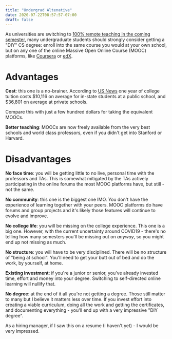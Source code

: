 ```yaml
---
title: "Undergrad Altenative"
date: 2020-07-22T08:57:57-07:00
draft: false
---
```


As universities are switching to [100% remote teaching in the coming semester](https://www.marketwatch.com/story/as-pandemic-rages-prominent-colleges-announce-online-semesters-11594130062), many undergraduate students should strongly consider getting a "DIY" CS degree: enroll into the same course you would at your own school, but on any one of the online Massive Open Online Course (MOOC) platforms, like [Coursera](https://coursera.org) or [edX](https://edx.org).

# Advantages

**Cost**: this one is a no-brainer. According to [US News](https://www.usnews.com/education/best-colleges/paying-for-college/articles/paying-for-college-infographic) one year of college tuition costs $10,116 on average for in-state students at a public school, and $36,801 on average at private schools.

Compare this with just a few hundred dollars for taking the equivalent MOOCs.

**Better teaching**: MOOCs are now freely available from the very best schools and world class professors, even if you didn't get into Stanford or Harvard.

# Disadvantages

**No face time**: you will be getting little to no live, personal time with the professors and TAs. This is somewhat mitigated by the TAs actively participating in the online forums the most MOOC platforms have, but still - not the same.

**No community**: this one is the biggest one IMO. You don't have the experience of learning together with your peers. MOOC platforms do have forums and group projects and it's likely those features will continue to evolve and improve.

**No college life**: you will be missing on the college experience. This one is a big one. However, with the current uncertainty around COVID19 - there's no telling how many semesters you'll be missing out on *anyway*, so you might end up not missing as much.

**No structure**: you will have to be very disciplined. There will be no structure of "being at school". You'll need to get your butt out of bed and do the work, by yourself, at home.

**Existing investment**: if you're a junior or senior, you've already invested time, effort and money into your degree. Switching to self-directed online learning will nullify that.

**No degree**: at the end of it all you're not getting a degree. Those still matter to many but I believe it matters less over time. If you invest effort into creating a viable curriculum, doing all the work and getting the certificates, and documenting everything - you'll end up with a very impressive "DIY degree".

As a hiring manager, if I saw this on a resume (I haven't yet) - I would be very impressed.

